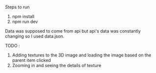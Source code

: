 Steps to run
1. npm install
2. npm run dev 

Data was supposed to come from api but api's data was constantly changing so I used data.json.

TODO : 
1) Adding textures to the 3D image and loading the image based on the parent item clicked
2) Zooming in and seeing the details of texture